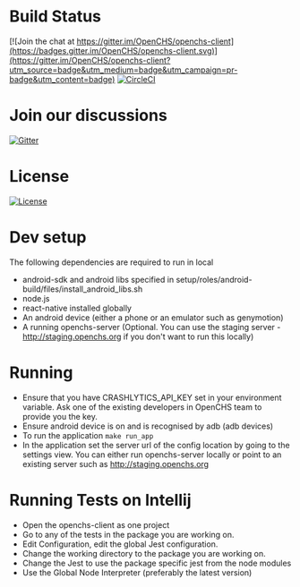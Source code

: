 # Build Status

[![Join the chat at https://gitter.im/OpenCHS/openchs-client](https://badges.gitter.im/OpenCHS/openchs-client.svg)](https://gitter.im/OpenCHS/openchs-client?utm_source=badge&utm_medium=badge&utm_campaign=pr-badge&utm_content=badge)
[![CircleCI](https://circleci.com/gh/OpenCHS/openchs-client.svg?style=svg)](https://circleci.com/gh/OpenCHS/openchs-client)

# Join our discussions
[![Gitter](https://badges.gitter.im/gitterHQ/gitter.svg)](https://gitter.im/openchs/openchs)

# License
[![License](https://img.shields.io/badge/license-AGPL-green.svg?style=flat)](https://github.com/openchs/openchs-client/blob/master/LICENSE)

# Dev setup
 The following dependencies are required to run in local
 - android-sdk and android libs specified in setup/roles/android-build/files/install_android_libs.sh
 - node.js 
 - react-native installed globally
 - An android device (either a phone or an emulator such as genymotion)
 - A running openchs-server (Optional. You can use the staging server - http://staging.openchs.org if you don't want to run this locally)


# Running
 - Ensure that you have CRASHLYTICS_API_KEY set in your environment variable. Ask one of the existing developers in OpenCHS team to provide you the key.
 - Ensure android device is on and is recognised by adb (adb devices)
 - To run the application `make run_app`
 - In the application set the server url of the config location by going to the settings view. 
 You can either run openchs-server locally or point to an existing server such as http://staging.openchs.org
 

# Running Tests on Intellij
- Open the openchs-client as one project
- Go to any of the tests in the package you are working on.
- Edit Configuration, edit the global Jest configuration.
- Change the working directory to the package you are working on.
- Change the Jest to use the package specific jest from the node modules
- Use the Global Node Interpreter (preferably the latest version) 
